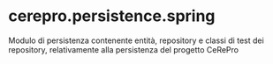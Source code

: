 # cerepro.persistence.spring

Modulo di persistenza contenente entità, repository e classi di test dei repository,
relativamente alla persistenza del progetto CeRePro






